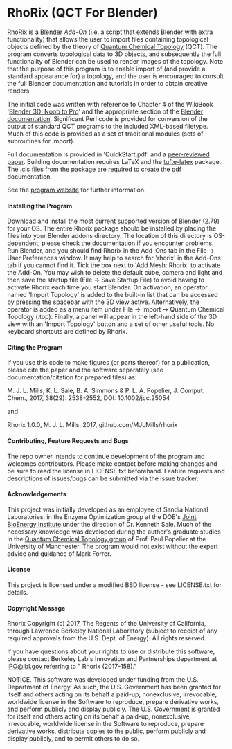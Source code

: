 # RhoRix (QCT For Blender)

RhoRix is a [Blender](http://www.blender.org) *Add-On* (i.e. a script that extends Blender with extra functionality) that allows the user to import files containing topological objects defined by the theory of [Quantum Chemical Topology](http://www.chemistry.mcmaster.ca/bader/) (QCT). The program converts topological data to 3D objects, and subsequently the full functionality of Blender can be used to render images of the topology. Note that the purpose of this program is to enable import of (and provide a standard appearance for) a topology, and the user is encouraged to consult the full Blender documentation and tutorials in order to obtain creative renders.

The initial code was written with reference to Chapter 4 of the WikiBook '[Blender 3D: Noob to Pro](http://en.wikibooks.org/wiki/Blender_3D:_Noob_to_Pro#Table_of_Contents/)' and the appropriate section of the [Blender documentation](https://docs.blender.org/api/2.79/).
Significant Perl code is provided for conversion of the output of standard QCT programs to the included XML-based filetype. Much of this code is provided as a set of traditional modules (sets of subroutines for import).

Full documentation is provided in 'QuickStart.pdf' and a [peer-reviewed paper](https://www.researchgate.net/publication/319407440_Rhorix_An_interface_between_quantum_chemical_topology_and_the_3D_graphics_program_f). Building documentation requires LaTeX and the [tufte-latex](https://github.com/Tufte-LaTeX/tufte-latex) package. The .cls files from the package are required to create the pdf documentation.

See the [program website](http://www.mjohnmills.com/rhorix) for further information.

#### Installing the Program

Download and install the most [current supported version](https://www.blender.org/download/) of Blender (2.79) for your OS.
The entire Rhorix package should be installed by placing the files into your Blender addons directory.
The location of this directory is OS-dependent; please check the [documentation](https://docs.blender.org/manual/en/dev/getting_started/installing/configuration/directories.html) if you encounter problems.
Run Blender, and you should find  Rhorix in the Add-Ons tab in the File -> User Preferences window.
It may help to search for 'rhorix' in the Add-Ons tab if you cannot find it.
Tick the box next to 'Add Mesh: Rhorix' to activate the Add-On.
You may wish to delete the default cube, camera and light and then save the startup file (File -> Save Startup File) to avoid having to activate Rhorix each time you start Blender.
On activation, an operator named 'Import Topology' is added to the built-in list that can be accessed by pressing the spacebar with the 3D view active. 
Alternatively, the operator is added as a menu item under File -> Import -> Quantum Chemical Topology (.top). 
Finally, a panel will appear in the left-hand side of the 3D view with an 'Import Topology' button and a set of other useful tools.
No keyboard shortcuts are defined by Rhorix.

#### Citing the Program

If you use this code to make figures (or parts thereof) for a publication, please cite the paper and the software separately (see documentation/citation for prepared files) as:

M. J. L. Mills, K. L. Sale, B. A. Simmons & P. L. A. Popelier, J. Comput. Chem., 2017, 38(29): 2538-2552, DOI: 10.1002/jcc.25054

and

Rhorix 1.0.0, M. J. L. Mills, 2017, github.com/MJLMills/rhorix

#### Contributing, Feature Requests and Bugs

The repo owner intends to continue development of the program and welcomes contributors. Please make contact before making changes and be sure to read the license in LICENSE.txt beforehand. Feature requests and descriptions of issues/bugs can be submitted via the issue tracker.

#### Acknowledgements

This project was initially developed as an employee of Sandia National Laboratories, in the Enzyme Optimization group at the DOE's [Joint BioEnergy Institute](https://www.jbei.org/) under the direction of Dr. Kenneth Sale. Much of the necessary knowledge was developed during the author's graduate studies in the [Quantum Chemical Topology group](http://www.qct.manchester.ac.uk/) of Prof. Paul Popelier at the University of Manchester. The program would not exist without the expert advice and guidance of Mark Forrer.

#### License

This project is licensed under a modified BSD license - see LICENSE.txt for details.

#### Copyright Message

Rhorix Copyright (c) 2017, The Regents of the University of California, through Lawrence Berkeley National Laboratory (subject to receipt of any required approvals from the U.S. Dept. of Energy).  All rights reserved.
 
If you have questions about your rights to use or distribute this software, please contact Berkeley Lab's Innovation and Partnerships department at IPO@lbl.gov referring to " Rhorix (2017-158)."
 
NOTICE.  This software was developed under funding from the U.S. Department of Energy.  As such, the U.S. Government has been granted for itself and others acting on its behalf a paid-up, nonexclusive, irrevocable, worldwide license in the Software to reproduce, prepare derivative works, and perform publicly and display publicly. The U.S. Government is granted for itself and others acting on its behalf a paid-up, nonexclusive, irrevocable, worldwide license in the Software to reproduce, prepare derivative works, distribute copies to the public, perform publicly and display publicly, and to permit others to do so.
